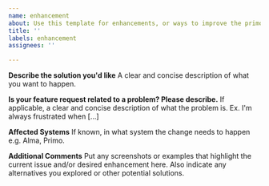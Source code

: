 ```yaml
---
name: enhancement
about: Use this template for enhancements, or ways to improve the primo ui
title: ''
labels: enhancement
assignees: ''

---
```


**Describe the solution you'd like**
A clear and concise description of what you want to happen.

**Is your feature request related to a problem? Please describe.**
If applicable, a clear and concise description of what the problem is. Ex. I'm always frustrated when [...]

**Affected Systems**
If known, in what system the change needs to happen e.g. Alma, Primo.

**Additional Comments**
Put any screenshots or examples that highlight the current issue and/or desired enhancement here. Also indicate any alternatives you explored or other potential solutions.
